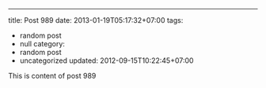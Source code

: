 ---
title: Post 989
date: 2013-01-19T05:17:32+07:00
tags:
  - random post
  - null
category:
  - random post
  - uncategorized
updated: 2012-09-15T10:22:45+07:00

This is content of post 989